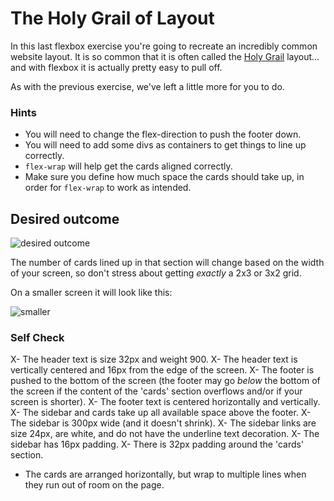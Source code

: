 # The Holy Grail of Layout

In this last flexbox exercise you're going to recreate an incredibly common website layout. It is so common that it is often called the [Holy Grail](https://www.google.com/search?q=holy+grail+layout&tbm=isch&sclient=img) layout... and with flexbox it is actually pretty easy to pull off.

As with the previous exercise, we've left a little more for you to do.

### Hints
- You will need to change the flex-direction to push the footer down.
- You will need to add some divs as containers to get things to line up correctly.
- `flex-wrap` will help get the cards aligned correctly.
-  Make sure you define how much space the cards should take up, in order for `flex-wrap` to work as intended.

## Desired outcome

![desired outcome](./desired-outcome.png)

The number of cards lined up in that section will change based on the width of your screen, so don't stress about getting _exactly_ a 2x3 or 3x2 grid.

On a smaller screen it will look like this:

![smaller](./desired-outcome-smaller.png)

### Self Check
X- The header text is size 32px and weight 900.
X- The header text is vertically centered and 16px from the edge of the screen.
X- The footer is pushed to the bottom of the screen (the footer may go _below_ the bottom of the screen if the content of the 'cards' section overflows and/or if your screen is shorter).
X- The footer text is centered horizontally and vertically.
X- The sidebar and cards take up all available space above the footer.
X- The sidebar is 300px wide (and it doesn't shrink).
X- The sidebar links are size 24px, are white, and do not have the underline text decoration.
X- The sidebar has 16px padding. 
X- There is 32px padding around the 'cards' section.
- The cards are arranged horizontally, but wrap to multiple lines when they run out of room on the page.
